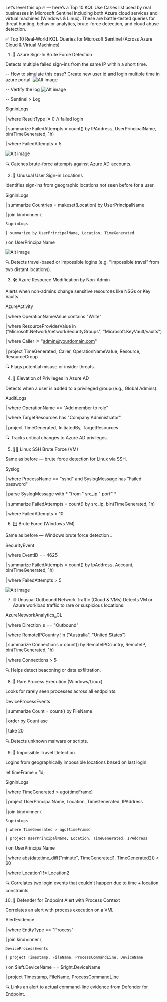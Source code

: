Let’s level this up 🔥 — here’s a Top 10 KQL Use Cases list used by real businesses in Microsoft Sentinel including both Azure cloud services and virtual machines (Windows & Linux). These are battle-tested queries for threat hunting, behavior analytics, brute-force detection, and cloud abuse detection.


✅ Top 10 Real-World KQL Queries for Microsoft Sentinel (Across Azure Cloud & Virtual Machines)


1. 🚨 Azure Sign-In Brute Force Detection

Detects multiple failed sign-ins from the same IP within a short time.

-- How to simulate this case? Create new user id and login multiple time in azure portal.
![Alt image](https://github.com/inspiretravel/azure-cloud-soc-homelab/blob/main/kql/images/KQL02.jpg?raw=true)

-- Vertify the log 
![Alt image](https://github.com/inspiretravel/azure-cloud-soc-homelab/blob/main/kql/images/KQL01.jpg?raw=true)

-- Sentinel > Log

SigninLogs

| where ResultType != 0 // failed login

| summarize FailedAttempts = count() by IPAddress, UserPrincipalName, bin(TimeGenerated, 1h)

| where FailedAttempts > 5

![Alt image](https://github.com/inspiretravel/azure-cloud-soc-homelab/blob/main/kql/images/KQL03.jpg?raw=true)


🔍 Catches brute-force attempts against Azure AD accounts.



2. 🧠 Unusual User Sign-in Locations
   
Identifies sign-ins from geographic locations not seen before for a user.


SigninLogs

| summarize Countries = makeset(Location) by UserPrincipalName

| join kind=inner (

    SigninLogs    

    | summarize by UserPrincipalName, Location, TimeGenerated

) on UserPrincipalName


![Alt image](https://github.com/inspiretravel/azure-cloud-soc-homelab/blob/main/kql/images/KQL05.jpg?raw=true)



🔍 Detects travel-based or impossible logins (e.g. “impossible travel” from two distant locations).



3. 🛠️ Azure Resource Modification by Non-Admin
   
Alerts when non-admins change sensitive resources like NSGs or Key Vaults.


AzureActivity

| where OperationNameValue contains "Write"

| where ResourceProviderValue in ("Microsoft.Network/networkSecurityGroups", "Microsoft.KeyVault/vaults")

| where Caller != "admin@yourdomain.com"

| project TimeGenerated, Caller, OperationNameValue, Resource, ResourceGroup


🔍 Flags potential misuse or insider threats.


4. 🔐 Elevation of Privileges in Azure AD
 
Detects when a user is added to a privileged group (e.g., Global Admins).


AuditLogs

| where OperationName == "Add member to role"

| where TargetResources has "Company Administrator"

| project TimeGenerated, InitiatedBy, TargetResources

🔍 Tracks critical changes to Azure AD privileges.


5. 🕵️‍♂️ Linux SSH Brute Force (VM)
   
Same as before — brute force detection for Linux via SSH.


Syslog

| where ProcessName == "sshd" and SyslogMessage has "Failed password"

| parse SyslogMessage with * "from " src_ip " port" *

| summarize FailedAttempts = count() by src_ip, bin(TimeGenerated, 1h)

| where FailedAttempts > 10


6. 🪟  Brute Force (Windows VM)
   
Same as before — Windows brute force detection .


SecurityEvent

| where EventID == 4625

| summarize FailedAttempts = count() by IpAddress, Account, bin(TimeGenerated, 1h)

| where FailedAttempts > 5

![Alt image](https://github.com/inspiretravel/azure-cloud-soc-homelab/blob/main/kql/images/KQL07.jpg?raw=true)


7. 🌐 Unusual Outbound Network Traffic (Cloud & VMs)
Detects VM or Azure workload traffic to rare or suspicious locations.


AzureNetworkAnalytics_CL

| where Direction_s == "Outbound"

| where RemoteIPCountry !in ("Australia", "United States")

| summarize Connections = count() by RemoteIPCountry, RemoteIP, bin(TimeGenerated, 1h)

| where Connections > 5

🔍 Helps detect beaconing or data exfiltration.


8. 🧬 Rare Process Execution (Windows/Linux)
   
Looks for rarely seen processes across all endpoints.


DeviceProcessEvents

| summarize Count = count() by FileName

| order by Count asc

| take 20


🔍 Detects unknown malware or scripts.

9. 🧭 Impossible Travel Detection

    
Logins from geographically impossible locations based on last login.


let timeFrame = 1d;

SigninLogs

| where TimeGenerated > ago(timeFrame)

| project UserPrincipalName, Location, TimeGenerated, IPAddress

| join kind=inner (

    SigninLogs
    
    | where TimeGenerated > ago(timeFrame)
    
    | project UserPrincipalName, Location, TimeGenerated, IPAddress
    
) on UserPrincipalName

| where abs(datetime_diff("minute", TimeGenerated1, TimeGenerated2)) < 60

| where Location1 != Location2

🔍 Correlates two login events that couldn't happen due to time + location constraints.


10. 🧪 Defender for Endpoint Alert with Process Context
    
Correlates an alert with process execution on a VM.


AlertEvidence

| where EntityType == "Process"

| join kind=inner (

    DeviceProcessEvents
    
    | project Timestamp, FileName, ProcessCommandLine, DeviceName
    
) on $left.DeviceName == $right.DeviceName

| project Timestamp, FileName, ProcessCommandLine

🔍 Links an alert to actual command-line evidence from Defender for Endpoint.



